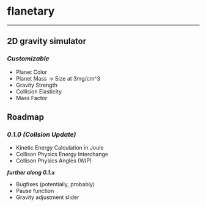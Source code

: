# flanetary
------------------------
## 2D gravity simulator

### _Customizable_
- Planet Color
- Planet Mass -> Size at 3mg/cm^3
- Gravity Strength
- Collision Elasticity
- Mass Factor

## Roadmap

### _0.1.0 (Collsion Update)_

- Kinetic Energy Calculation in Joule
- Collison Physics Energy Interchange
- Collison Physics Angles (WIP)

**_further along 0.1.x_**

- Bugfixes (potentially, probably)
- Pause function
- Gravity adjustment slider

###
